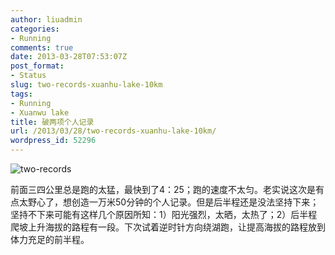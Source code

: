 ```yaml
---
author: liuadmin
categories:
- Running
comments: true
date: 2013-03-28T07:53:07Z
post_format:
- Status
slug: two-records-xuanhu-lake-10km
tags:
- Running
- Xuanwu lake
title: 破两项个人记录
url: /2013/03/28/two-records-xuanhu-lake-10km/
wordpress_id: 52296
---
```


![two-records](http://7bv9gn.com1.z0.glb.clouddn.com/wp-content/uploads/2013/03/two-records.jpg)

前面三四公里总是跑的太猛，最快到了4：25；跑的速度不太匀。老实说这次是有点太野心了，想创造一万米50分钟的个人记录。但是后半程还是没法坚持下来；坚持不下来可能有这样几个原因所知：1）阳光强烈，太晒，太热了；2）后半程爬坡上升海拔的路程有一段。下次试着逆时针方向绕湖跑，让提高海拔的路程放到体力充足的前半程。




